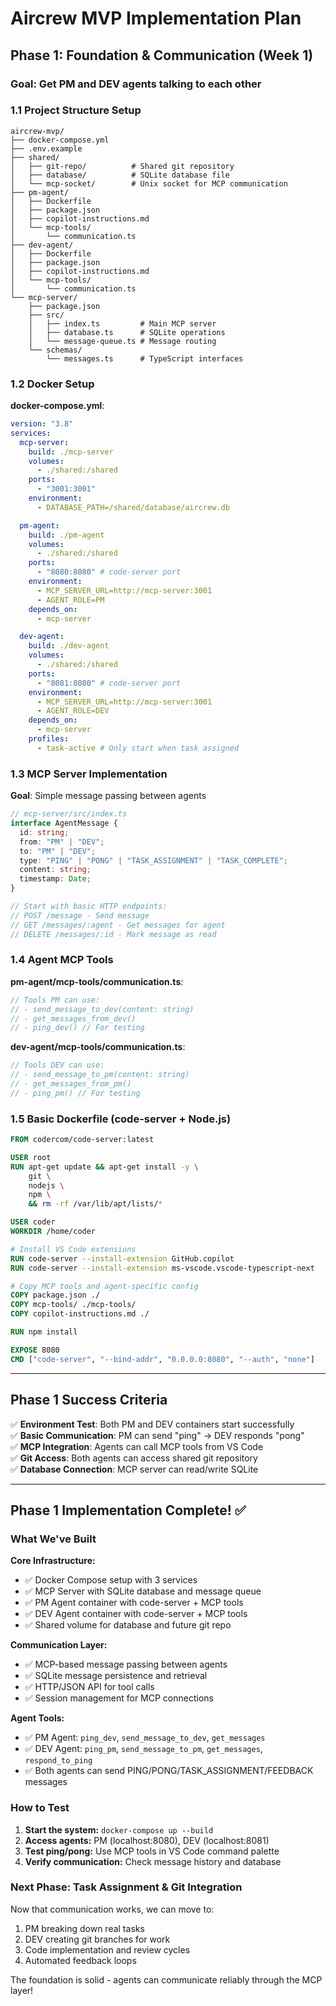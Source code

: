 # Aircrew MVP Implementation Plan

## Phase 1: Foundation & Communication (Week 1)

### Goal: Get PM and DEV agents talking to each other

### 1.1 Project Structure Setup

```
aircrew-mvp/
├── docker-compose.yml
├── .env.example
├── shared/
│   ├── git-repo/          # Shared git repository
│   ├── database/          # SQLite database file
│   └── mcp-socket/        # Unix socket for MCP communication
├── pm-agent/
│   ├── Dockerfile
│   ├── package.json
│   ├── copilot-instructions.md
│   └── mcp-tools/
│       └── communication.ts
├── dev-agent/
│   ├── Dockerfile
│   ├── package.json
│   ├── copilot-instructions.md
│   └── mcp-tools/
│       └── communication.ts
└── mcp-server/
    ├── package.json
    ├── src/
    │   ├── index.ts         # Main MCP server
    │   ├── database.ts      # SQLite operations
    │   └── message-queue.ts # Message routing
    └── schemas/
        └── messages.ts      # TypeScript interfaces
```

### 1.2 Docker Setup

**docker-compose.yml**:

```yaml
version: "3.8"
services:
  mcp-server:
    build: ./mcp-server
    volumes:
      - ./shared:/shared
    ports:
      - "3001:3001"
    environment:
      - DATABASE_PATH=/shared/database/aircrew.db

  pm-agent:
    build: ./pm-agent
    volumes:
      - ./shared:/shared
    ports:
      - "8080:8080" # code-server port
    environment:
      - MCP_SERVER_URL=http://mcp-server:3001
      - AGENT_ROLE=PM
    depends_on:
      - mcp-server

  dev-agent:
    build: ./dev-agent
    volumes:
      - ./shared:/shared
    ports:
      - "8081:8080" # code-server port
    environment:
      - MCP_SERVER_URL=http://mcp-server:3001
      - AGENT_ROLE=DEV
    depends_on:
      - mcp-server
    profiles:
      - task-active # Only start when task assigned
```

### 1.3 MCP Server Implementation

**Goal**: Simple message passing between agents

```typescript
// mcp-server/src/index.ts
interface AgentMessage {
  id: string;
  from: "PM" | "DEV";
  to: "PM" | "DEV";
  type: "PING" | "PONG" | "TASK_ASSIGNMENT" | "TASK_COMPLETE";
  content: string;
  timestamp: Date;
}

// Start with basic HTTP endpoints:
// POST /message - Send message
// GET /messages/:agent - Get messages for agent
// DELETE /messages/:id - Mark message as read
```

### 1.4 Agent MCP Tools

**pm-agent/mcp-tools/communication.ts**:

```typescript
// Tools PM can use:
// - send_message_to_dev(content: string)
// - get_messages_from_dev()
// - ping_dev() // For testing
```

**dev-agent/mcp-tools/communication.ts**:

```typescript
// Tools DEV can use:
// - send_message_to_pm(content: string)
// - get_messages_from_pm()
// - ping_pm() // For testing
```

### 1.5 Basic Dockerfile (code-server + Node.js)

```dockerfile
FROM codercom/code-server:latest

USER root
RUN apt-get update && apt-get install -y \
    git \
    nodejs \
    npm \
    && rm -rf /var/lib/apt/lists/*

USER coder
WORKDIR /home/coder

# Install VS Code extensions
RUN code-server --install-extension GitHub.copilot
RUN code-server --install-extension ms-vscode.vscode-typescript-next

# Copy MCP tools and agent-specific config
COPY package.json ./
COPY mcp-tools/ ./mcp-tools/
COPY copilot-instructions.md ./

RUN npm install

EXPOSE 8080
CMD ["code-server", "--bind-addr", "0.0.0.0:8080", "--auth", "none"]
```

---

## Phase 1 Success Criteria

✅ **Environment Test**: Both PM and DEV containers start successfully  
✅ **Basic Communication**: PM can send "ping" → DEV responds "pong"  
✅ **MCP Integration**: Agents can call MCP tools from VS Code  
✅ **Git Access**: Both agents can access shared git repository  
✅ **Database Connection**: MCP server can read/write SQLite

---

## Phase 1 Implementation Complete! ✅

### What We've Built

**Core Infrastructure:**

- ✅ Docker Compose setup with 3 services
- ✅ MCP Server with SQLite database and message queue
- ✅ PM Agent container with code-server + MCP tools
- ✅ DEV Agent container with code-server + MCP tools
- ✅ Shared volume for database and future git repo

**Communication Layer:**

- ✅ MCP-based message passing between agents
- ✅ SQLite message persistence and retrieval
- ✅ HTTP/JSON API for tool calls
- ✅ Session management for MCP connections

**Agent Tools:**

- ✅ PM Agent: `ping_dev`, `send_message_to_dev`, `get_messages`
- ✅ DEV Agent: `ping_pm`, `send_message_to_pm`, `get_messages`, `respond_to_ping`
- ✅ Both agents can send PING/PONG/TASK_ASSIGNMENT/FEEDBACK messages

### How to Test

1. **Start the system:** `docker-compose up --build`
2. **Access agents:** PM (localhost:8080), DEV (localhost:8081)
3. **Test ping/pong:** Use MCP tools in VS Code command palette
4. **Verify communication:** Check message history and database

### Next Phase: Task Assignment & Git Integration

Now that communication works, we can move to:

1. PM breaking down real tasks
2. DEV creating git branches for work
3. Code implementation and review cycles
4. Automated feedback loops

The foundation is solid - agents can communicate reliably through the MCP layer!
